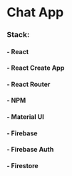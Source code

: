 # Chat App

### Stack:

#### - React
#### - React Create App
#### - React Router
#### - NPM
#### - Material UI
#### - Firebase
#### - Firebase Auth
#### - Firestore

